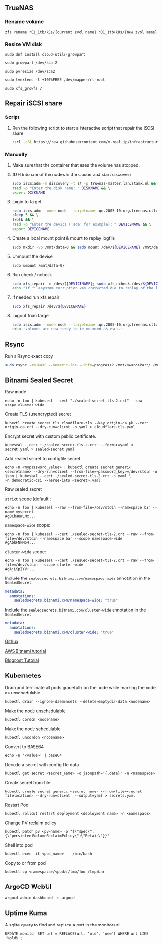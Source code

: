 ## TrueNAS

### Rename volume

```
zfs rename r01_1tb/k8s/{current zvol name} r01_1tb/k8s/{new zvol name}
```

### Resize VM disk

```
sudo dnf install cloud-utils-growpart
```

```
sudo growpart /dev/sda 2
```

```
sudo pvresize /dev/sda2
```

```
sudo lvextend -l +100%FREE /dev/mapper/rl-root
```

```
sudo xfs_growfs /
```

## Repair iSCSI share

### Script

1. Run the following script to start a interactive script that repair the iSCSI
   share

   ```bash
   curl -sSL https://raw.githubusercontent.com/x-real-ip/infrastructure/refs/heads/main/scripts/repair_iscsi_volume.sh | bash

   ```

### Manually

1. Make sure that the container that uses the volume has stopped.
2. SSH into one of the nodes in the cluster and start discovery

    ```bash
    sudo iscsiadm -m discovery -t st -p truenas-master.lan.stamx.nl && \
    read -p "Enter the disk name: " DISKNAME && \
    export DISKNAME
    ```

3. Login to target

    ```bash
    sudo iscsiadm --mode node --targetname iqn.2005-10.org.freenas.ctl:${DISKNAME} --portal truenas-master.lan.stamx.nl --login && \
    sleep 5 && \
    lsblk && \
    read -p "Enter the device ('sda' for example): " DEVICENAME && \
    export DEVICENAME
    ```

4. Create a local mount point & mount to replay logfile

    ```bash
    sudo mkdir -vp /mnt/data-0 && sudo mount /dev/${DEVICENAME} /mnt/data-0/
    ```

5. Unmount the device

    ```bash
    sudo umount /mnt/data-0/
    ```

6. Run check / ncheck

    ```bash
    sudo xfs_repair -n /dev/${DEVICENAME}; sudo xfs_ncheck /dev/${DEVICENAME}
    echo "If filesystem corruption was corrected due to replay of the logfile, the xfs_ncheck should produce a list of nodes and pathnames, instead of the errorlog."
    ```

7. If needed run xfs repair

    ```bash
    sudo xfs_repair /dev/${DEVICENAME}
    ```

8. Logout from target

    ```bash
    sudo iscsiadm --mode node --targetname iqn.2005-10.org.freenas.ctl:${DISKNAME} --portal storage-server-lagg.lan.stamx.nl --logout
    echo "Volumes are now ready to be mounted as PVCs."
    ```

## Rsync

Run a Rsync exact copy

```bash
sudo rsync -axHAWXS --numeric-ids --info=progress2 /mnt/sourcePart/ /mnt/destPart
```

## Bitnami Sealed Secret

Raw mode

```
echo -n foo | kubeseal --cert "./sealed-secret-tls-2.crt" --raw --scope cluster-wide
```

Create TLS (unencrypted) secret

```
kubectl create secret tls cloudflare-tls --key origin-ca.pk --cert origin-ca.crt --dry-run=client -o yaml > cloudflare-tls.yaml
```

Encrypt secret with custom public certificate.

```console
kubeseal --cert "./sealed-secret-tls-2.crt" --format=yaml < secret.yaml > sealed-secret.yaml
```

Add sealed secret to configfile secret

```console
echo -n <mypassword_value> | kubectl create secret generic <secretname> --dry-run=client --from-file=<password_key>=/dev/stdin -o json | kubeseal --cert ./sealed-secret-tls-2.crt -o yaml \
-n democratic-csi --merge-into <secret>.yaml
```

Raw sealed secret

`strict` scope (default):

```console
echo -n foo | kubeseal --raw --from-file=/dev/stdin --namespace bar --name mysecret
AgBChHUWLMx...
```

`namespace-wide` scope:

```console
echo -n foo | kubeseal --cert ./sealed-secret-tls-2.crt --raw --from-file=/dev/stdin --namespace bar --scope namespace-wide
AgAbbFNkM54...
```

`cluster-wide` scope:

```console
echo -n foo | kubeseal --cert ./sealed-secret-tls-2.crt --raw --from-file=/dev/stdin --scope cluster-wide
AgAjLKpIYV+...
```

Include the `sealedsecrets.bitnami.com/namespace-wide` annotation in the `SealedSecret`

```yaml
metadata:
  annotations:
    sealedsecrets.bitnami.com/namespace-wide: "true"
```

Include the `sealedsecrets.bitnami.com/cluster-wide` annotation in the `SealedSecret`

```yaml
metadata:
  annotations:
    sealedsecrets.bitnami.com/cluster-wide: "true"
```

[Github](https://github.com/bitnami-labs/sealed-secrets)

[AWS Bitnami tutorial](https://aws.amazon.com/blogs/opensource/managing-secrets-deployment-in-kubernetes-using-sealed-secrets/)

[Blogpost Tutorial](https://itsmetommy.com/2020/06/26/kubernetes-sealed-secrets/)

## Kubernetes

Drain and terminate all pods gracefully on the node while marking the node as unschedulable

```console
kubectl drain --ignore-daemonsets --delete-emptydir-data <nodename>
```

Make the node unschedulable

```console
kubectl cordon <nodename>
```

Make the node schedulable

```console
kubectl uncordon <nodename>
```

Convert to BASE64

```console
echo -n '<value>' | base64
```

Decode a secret with config file data

```console
kubectl get secret <secret_name> -o jsonpath='{.data}' -n <namespace>
```

Create secret from file

```console
kubectl create secret generic <secret name> --from-file=<secret filelocation> --dry-run=client  --output=yaml > secrets.yaml
```

Restart Pod

```console
kubectl rollout restart deployment <deployment name> -n <namespace>
```

Change PV reclaim policy

```console
kubectl patch pv <pv-name> -p "{\"spec\":{\"persistentVolumeReclaimPolicy\":\"Retain\"}}"
```

Shell into pod

```console
kubectl exec -it <pod_name> -- /bin/bash
```

Copy to or from pod

```console
kubectl cp <namespace>/<pod>:/tmp/foo /tmp/bar
```

## ArgoCD WebUI

```bash
argocd admin dashboard -n argocd
```

## Uptime Kuma

A sqlite query to find and replace a part in the monitor url.

```
UPDATE monitor SET url = REPLACE(url, 'old', 'new') WHERE url LIKE '%old%';
```
